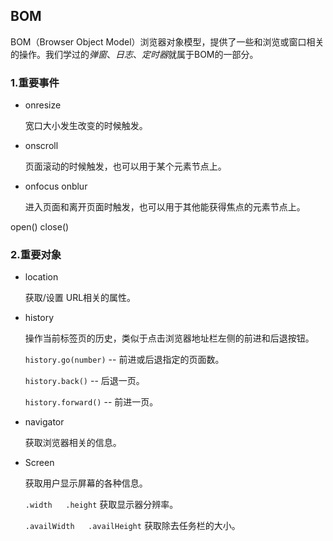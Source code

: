 ## BOM

BOM（Browser Object Model）浏览器对象模型，提供了一些和浏览或窗口相关的操作。我们学过的*弹窗*、*日志*、*定时器*就属于BOM的一部分。

### 1.重要事件

- onresize

  宽口大小发生改变的时候触发。

- onscroll

  页面滚动的时候触发，也可以用于某个元素节点上。

- onfocus onblur

  进入页面和离开页面时触发，也可以用于其他能获得焦点的元素节点上。



open()   close()

### 2.重要对象

- location

  获取/设置 URL相关的属性。

- history

  操作当前标签页的历史，类似于点击浏览器地址栏左侧的前进和后退按钮。

  `history.go(number)` -- 前进或后退指定的页面数。

  `history.back()` -- 后退一页。

  `history.forward()` -- 前进一页。

- navigator

  获取浏览器相关的信息。

- Screen

  获取用户显示屏幕的各种信息。

  `.width   .height`  获取显示器分辨率。

  `.availWidth   .availHeight` 获取除去任务栏的大小。
